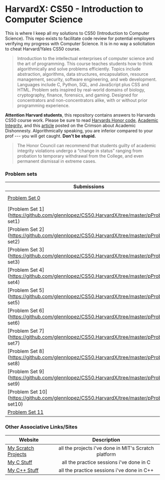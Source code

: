 <!-- https://github.com/adam-p/markdown-here/wiki/Markdown-Cheatsheet -->

HarvardX: CS50 - Introduction to Computer Science
=================
This is where I keep all my solutions to CS50 (Introduction to Computer Science). This repo exists to facilitate code review for potential employers verifying my progress with Computer Science. It is in no way a solicitation to cheat Harvard/Yales CS50 course.  
>Introduction to the intellectual enterprises of computer science and the art of programming. This course teaches students how to think algorithmically and solve problems efficiently. Topics include abstraction, algorithms, data structures, encapsulation, resource management, security, software engineering, and web development. Languages include C, Python, SQL, and JavaScript plus CSS and HTML. Problem sets inspired by real-world domains of biology, cryptography, finance, forensics, and gaming. Designed for concentrators and non-concentrators alike, with or without prior programming experience.

<b>Attention Harvard students</b>, this repository contains answers to Harvards CS50 course work. Please be sure to read [Harvards Honor code](https://honor.fas.harvard.edu/honor-code), [Academic Integrity](https://college.harvard.edu/academics/academic-integrity), and this [article](http://www.thecrimson.com/article/2017/5/3/cs50-cheating-cases-2017/) posted on the Crimson about Academic Dishonnesty. Algorithmically speaking, you are inferior compared to your prof --- you will get caught. <b>Don't be stupid.</b>
> The Honor Council can recommend that students guilty of academic integrity violations undergo a “change in status” ranging from probation to temporary withdrawal from the College, and even permanent dismissal in extreme cases.

### Problem sets
| Submissions        | Description           |
| ------------- |:--------------------:|
| [Problem Set 0](https://scratch.mit.edu/projects/164751294/)     | Program in Scratch |
| [Problem Set 1](https://github.com/glennlopez/CS50.HarvardX/tree/master/pProblem set1)     | Program in C |
| [Problem Set 2](https://github.com/glennlopez/CS50.HarvardX/tree/master/pProblem set2)     | Arrays |
| [Problem Set 3](https://github.com/glennlopez/CS50.HarvardX/tree/master/pProblem set3)     | Algorithms |
| [Problem Set 4](https://github.com/glennlopez/CS50.HarvardX/tree/master/pProblem set4)     | Memory |
| [Problem Set 5](https://github.com/glennlopez/CS50.HarvardX/tree/master/pProblem set5)     | Data Structures |
| [Problem Set 6](https://github.com/glennlopez/CS50.HarvardX/tree/master/pProblem set6)     | HTTP |
| [Problem Set 7](https://github.com/glennlopez/CS50.HarvardX/tree/master/pProblem set7)     | Machine Learning |
| [Problem Set 8](https://github.com/glennlopez/CS50.HarvardX/tree/master/pProblem set8)     | Python |
| [Problem Set 9](https://github.com/glennlopez/CS50.HarvardX/tree/master/pProblem set9)     | SQL |
| [Problem Set 10](https://github.com/glennlopez/CS50.HarvardX/tree/master/pProblem set10)     | Javascript |
| [Problem Set 11](https://github.com/glennlopez/CS50.HarvardX/tree/master/pset11)     | The End |

### Other Associative Links/Sites
| Website        | Description           |
| ------------- |:--------------------:|
| [My Scratch Projects](https://scratch.mit.edu/users/glennlopez/)     | all the projects i've done in MIT's Scratch platform |
| [My C Stuff](https://github.com/glennlopez/Cpp.Playground/tree/master/c_practice)     | all the practice sessions i've done in C |
| [My C++ Stuff](https://github.com/glennlopez/Cpp.Playground/tree/master/cpp_practice)     | all the practice sessions i've done in C++ |
